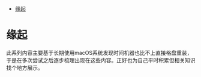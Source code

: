 <!--ts-->
* [缘起](#缘起)

<!-- Created by https://github.com/ekalinin/github-markdown-toc -->
<!-- Added by: runner, at: Sun Sep  4 14:29:00 UTC 2022 -->

<!--te-->
# 缘起

此系列内容主要基于长期使用macOS系统发现时间机器也比不上直接格盘重装，于是在多次尝试之后逐步梳理出现在这些内容。正好也为自己平时积累但相关知识找个地方展示。